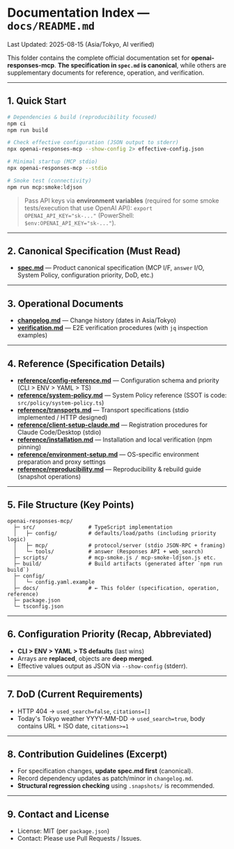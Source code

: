 
# Documentation Index — `docs/README.md`
Last Updated: 2025-08-15 (Asia/Tokyo, AI verified)

This folder contains the complete official documentation set for **openai-responses-mcp**.
**The specification in `spec.md` is canonical**, while others are supplementary documents for reference, operation, and verification.

---

## 1. Quick Start
```bash
# Dependencies & build (reproducibility focused)
npm ci
npm run build

# Check effective configuration (JSON output to stderr)
npx openai-responses-mcp --show-config 2> effective-config.json

# Minimal startup (MCP stdio)
npx openai-responses-mcp --stdio

# Smoke test (connectivity)
npm run mcp:smoke:ldjson
```

> Pass API keys via **environment variables** (required for some smoke tests/execution that use OpenAI API): `export OPENAI_API_KEY="sk-..."` (PowerShell: `$env:OPENAI_API_KEY="sk-..."`).

---

## 2. Canonical Specification (Must Read)
- **[spec.md](./spec.md)** — Product canonical specification (MCP I/F, `answer` I/O, System Policy, configuration priority, DoD, etc.)

---

## 3. Operational Documents
- **[changelog.md](./changelog.md)** — Change history (dates in Asia/Tokyo)
- **[verification.md](./verification.md)** — E2E verification procedures (with `jq` inspection examples)

---

## 4. Reference (Specification Details)
- **[reference/config-reference.md](./reference/config-reference.md)** — Configuration schema and priority (CLI > ENV > YAML > TS)
- **[reference/system-policy.md](./reference/system-policy.md)** — System Policy reference (SSOT is code: `src/policy/system-policy.ts`)
- **[reference/transports.md](./reference/transports.md)** — Transport specifications (stdio implemented / HTTP designed)
- **[reference/client-setup-claude.md](./reference/client-setup-claude.md)** — Registration procedures for Claude Code/Desktop (stdio)
- **[reference/installation.md](./reference/installation.md)** — Installation and local verification (npm pinning)
- **[reference/environment-setup.md](./reference/environment-setup.md)** — OS-specific environment preparation and proxy settings
- **[reference/reproducibility.md](./reference/reproducibility.md)** — Reproducibility & rebuild guide (snapshot operations)

---

## 5. File Structure (Key Points)
```
openai-responses-mcp/
  ├─ src/                 # TypeScript implementation
  │   ├─ config/          # defaults/load/paths (including priority logic)
  │   ├─ mcp/             # protocol/server (stdio JSON-RPC + framing)
  │   └─ tools/           # answer (Responses API + web_search)
  ├─ scripts/             # mcp-smoke.js / mcp-smoke-ldjson.js etc.
  ├─ build/               # Build artifacts (generated after `npm run build`)
  ├─ config/
  │   └─ config.yaml.example
  ├─ docs/                # ← This folder (specification, operation, reference)
  ├─ package.json
  └─ tsconfig.json
```

---

## 6. Configuration Priority (Recap, Abbreviated)
- **CLI > ENV > YAML > TS defaults** (last wins)
- Arrays are **replaced**, objects are **deep merged**.
- Effective values output as JSON via `--show-config` (stderr).

---

## 7. DoD (Current Requirements)
- HTTP 404 → `used_search=false`, `citations=[]`
- Today's Tokyo weather YYYY-MM-DD → `used_search=true`, body contains URL + ISO date, `citations>=1`

---

## 8. Contribution Guidelines (Excerpt)
- For specification changes, **update spec.md first** (canonical).
- Record dependency updates as patch/minor in `changelog.md`.
- **Structural regression checking** using `.snapshots/` is recommended.

---

## 9. Contact and License
- License: MIT (per `package.json`)
- Contact: Please use Pull Requests / Issues.
